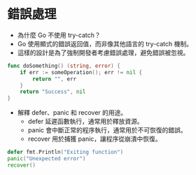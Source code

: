 # 錯誤處理

* 為什麼 Go 不使用 try-catch？ 
* Go 使用顯式的錯誤返回值，而非像其他語言的 try-catch 機制。
* 這樣的設計是為了強制開發者考慮錯誤處理，避免錯誤被忽視。

``` go
func doSomething() (string, error) {
    if err := someOperation(); err != nil {
        return "", err
    }
    return "Success", nil
}

```
* 解釋 defer、panic 和 recover 的用途。
  * defer 延遲函數執行，通常用於釋放資源。
  * panic 會中斷正常的程序執行，通常用於不可恢復的錯誤。
  * recover 用於捕獲 panic，讓程序從崩潰中恢復。

``` go
defer fmt.Println("Exiting function")
panic("Unexpected error")
recover()
```